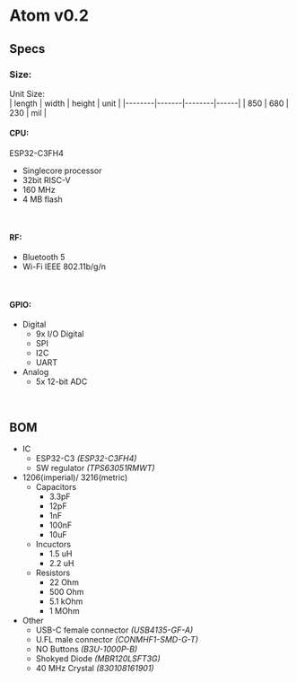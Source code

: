 # Atom v0.2
## Specs
### Size:
Unit Size: <br>
| length | width | height | unit |
|--------|-------|--------|------|
| 850    | 680   | 230    | mil  |
<br>

#### CPU: <br>
ESP32-C3FH4
- Single­core processor
- 32­bit RISC-­V
- 160 MHz
- 4 MB flash
<br>

#### RF:
- Bluetooth 5
- Wi-Fi IEEE 802.11b/g/n
<br>

#### GPIO:
- Digital
  - 9x I/O Digital
  - SPI
  - I2C
  - UART
- Analog
  - 5x 12-bit ADC
<br>

## BOM
- IC
  - ESP32-C3 *(ESP32-C3FH4)*
  - SW regulator *(TPS63051RMWT)*
- 1206(imperial)/ 3216(metric)
  - Capacitors
    - 3.3pF
    - 12pF
    - 1nF
    - 100nF
    - 10uF
  - Incuctors
    - 1.5 uH
    - 2.2 uH
  - Resistors
    - 22 Ohm
    - 500 Ohm
    - 5.1 kOhm
    - 1 MOhm
- Other
  - USB-C female connector *(USB4135-GF-A)*
  - U.FL male connector *(CONMHF1-SMD-G-T)*
  - NO Buttons *(B3U-1000P-B)*
  - Shokyed Diode *(MBR120LSFT3G)*
  - 40 MHz Crystal *(830108161901)*